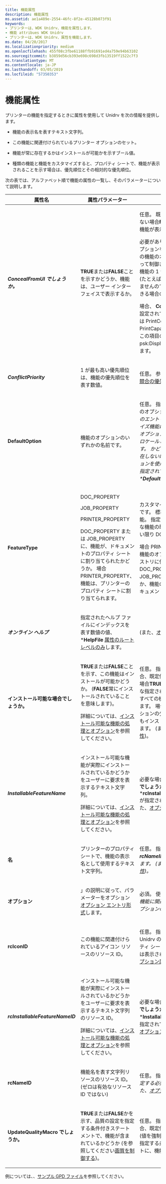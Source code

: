 ```yaml
---
title: 機能属性
description: 機能属性
ms.assetid: ae1a489e-2554-46fc-8f2e-45128b073f91
keywords:
- プリンターは、WDK Unidrv、機能を属性します。
- 機能 attribues WDK Unidrv
- プリンターは、WDK Unidrv、属性を機能します。
ms.date: 04/20/2017
ms.localizationpriority: medium
ms.openlocfilehash: 455f08c3fbe61188ffb91691ed4a759e94b63102
ms.sourcegitcommit: b3859d56cb393e698c698d3fb13519ff1522c7f3
ms.translationtype: MT
ms.contentlocale: ja-JP
ms.lasthandoff: 03/05/2019
ms.locfileid: "57350353"
---
```

# <a name="feature-attributes"></a>機能属性





プリンターの機能を指定するときに属性を使用して Unidrv を次の情報を提供します。

-   機能の表示名を表すテキスト文字列。

-   この機能に関連付けられているプリンター オプションのセット。

-   機能が常に存在するかはインストールが可能かを示すブール値。

-   種類の機能と機能をカスタマイズすると、プロパティ シートで、機能が表示されることを示す場合は、優先順位とその相対的な優先順位。

次の表では、アルファベット順で機能の属性の一覧し、そのパラメーターについて説明します。

<table>
<colgroup>
<col width="33%" />
<col width="33%" />
<col width="33%" />
</colgroup>
<thead>
<tr class="header">
<th>属性名</th>
<th>属性パラメーター</th>
<th>コメント</th>
</tr>
</thead>
<tbody>
<tr class="odd">
<td><p><strong><em>ConcealFromUI でしょうか。</strong></p></td>
<td><p><strong>TRUE</strong>または<strong>FALSE</strong>ことを示すかどうか、機能は、ユーザー インターフェイスで表示するか。</p></td>
<td><p>任意。 既定値は指定されていない場合<strong>FALSE</strong>、つまり、この機能が表示されます。</p>
<p>必要があります<strong>TRUE</strong>機能のオプションを選択したがもう 1 つの機能のオプションの設定によって制御されている場合または機能の 1 つだけのオプション (たとえば、1 つ解決策) はありませんので、ユーザーが変更できる場合のみです。</p>
<p>場合、  <strong></em>ConcealFromUI</strong>属性に設定されて<strong>TRUE</strong>、Unidrv または PrintConfig PrintCapabilities XML では、この項目の機能の要素に psk:DisplayUI 要素が追加されます。</p></td>
</tr>
<tr class="even">
<td><p><strong><em>ConflictPriority</strong></p></td>
<td><p>1 が最も高い優先順位は、機能の優先順位を表す数値。</p></td>
<td><p>任意。 参照してください<a href="feature-conflict-priority.md" data-raw-source="[Feature Conflict Priority](feature-conflict-priority.md)">機能の競合の優先度</a>します。</p></td>
</tr>
<tr class="odd">
<td><p><strong></em>DefaultOption</strong></p></td>
<td><p>機能のオプションのいずれかの名前です。</p></td>
<td><p>任意。 指定しない場合、最初のオプションが一覧表示、<em>機能のエントリは既定値。 用紙サイズ機能は、Unidrv の既定のオプションは A4 メトリックのロケールと文字の別の場所です。 かどうか PaperSize が存在しない既定、Unidrv オプションを使用して、用紙サイズで指定されている、*<strong>DefaultOption</strong>キーワード。</p></td>
</tr>
<tr class="even">
<td><p><strong></em>FeatureType</strong></p></td>
<td><p>DOC_PROPERTY</p>
<p>JOB_PROPERTY</p>
<p>PRINTER_PROPERTY</p>
<p>DOC_PROPERTY または JOB_PROPERTY に、機能が、ドキュメントのプロパティ シートに割り当てられたかどうか。 場合 PRINTER_PROPERTY、機能は、プリンターのプロパティ シートに割り当てられます。</p></td>
<td><p>カスタマイズされた機能に必要です。 標準的な機能の省略可能。 指定しない場合、標準的な機能の既定値は、明記されない限り DOC_PROPERTY が。</p>
<p>場合 PRINTER_PROPERTY、機能のオプションの値は、レジストリに保存されます。 DOC_PROPERTY または JOB_PROPERTY にしたかどうか、機能のオプションの値がドキュメントに保存します。</p></td>
</tr>
<tr class="odd">
<td><p><strong><em>オンライン ヘルプ</strong></p></td>
<td><p>指定されたヘルプ ファイルにインデックスを表す数値の値、*<strong>HelpFile</strong> <a href="root-level-only-attributes.md" data-raw-source="[root-level-only attribute](root-level-only-attributes.md)">属性のルート レベルのみ</a>します。</p></td>
<td><p>(また、<a href="option-attributes.md" data-raw-source="[option attribute](option-attributes.md)">オプション属性</a>)。</p></td>
</tr>
<tr class="even">
<td><p><strong></em>インストール可能な場合でしょうか。</strong></p></td>
<td><p><strong>TRUE</strong>または<strong>FALSE</strong>ことを示す、この機能はインストールが可能かどうか。 (<strong>FALSE</strong>常にインストールされていることを意味します)。</p>
<p>詳細については、<a href="handling-installable-features-and-options.md" data-raw-source="[Handling Installable Features and Options](handling-installable-features-and-options.md)">インストール可能な機能の処理とオプション</a>を参照してください。</p></td>
<td><p>任意。 指定されていない場合、既定値は<strong>FALSE</strong>します。 場合<strong>TRUE</strong>、インストール可能な指定された最初のものを除くすべての機能のオプションもします。 場合<strong>FALSE</strong>機能のオプションの少なくとも 1 つは常にもインストールする必要があります。 (また、<a href="option-attributes.md" data-raw-source="[option attribute](option-attributes.md)">オプション属性</a>)。</p></td>
</tr>
<tr class="odd">
<td><p><strong><em>InstallableFeatureName</strong></p></td>
<td><p>インストール可能な機能が実際にインストールされているかどうかをユーザーに要求を表示するテキスト文字列。</p>
<p>詳細については、<a href="handling-installable-features-and-options.md" data-raw-source="[Handling Installable Features and Options](handling-installable-features-and-options.md)">インストール可能な機能の処理とオプション</a>を参照してください。</p></td>
<td><p>必要な場合 *<strong>インストール可能でしょうか。</strong>は<strong>TRUE</strong>と *<strong>rcInstallableFeatureNameID</strong>が指定されていません。 (また、<a href="option-attributes.md" data-raw-source="[option attribute](option-attributes.md)">オプション属性</a>)。</p></td>
</tr>
<tr class="even">
<td><p><strong></em>名</strong></p></td>
<td><p>プリンターのプロパティ シートで、機能の表示名として使用するテキスト文字列。</p></td>
<td><p>任意。 指定しない場合<em> <strong>rcNameID</strong>指定する必要があります。 (また、<a href="option-attributes.md" data-raw-source="[option attribute](option-attributes.md)">オプション属性</a>)。</p></td>
</tr>
<tr class="odd">
<td><p><strong></em>オプション</strong></p></td>
<td><p>」の説明に従って、パラメーターをオプション<a href="option-entry-format.md" data-raw-source="[Option Entry Format](option-entry-format.md)">オプション エントリ形式</a>します。</p></td>
<td><p>必須。 使用して、 <strong><em>オプション</strong>機能に関連付けられている各オプションのエントリ。</p></td>
</tr>
<tr class="even">
<td><p><strong></em>rcIconID</strong></p></td>
<td><p>この機能に関連付けられているアイコン リソースのリソース ID。</p></td>
<td><p>任意。 指定しない場合、Unidrv のプリンターのプロパティ シートで、機能のアイコンは表示されません。 (また、<a href="option-attributes.md" data-raw-source="[option attribute](option-attributes.md)">オプション属性</a>)。</p></td>
</tr>
<tr class="odd">
<td><p><strong><em>rcInstallableFeatureNameID</strong></p></td>
<td><p>インストール可能な機能が実際にインストールされているかどうかをユーザーに要求を表示するテキスト文字列のリソース ID。</p>
<p>詳細については、<a href="handling-installable-features-and-options.md" data-raw-source="[Handling Installable Features and Options](handling-installable-features-and-options.md)">インストール可能な機能の処理とオプション</a>を参照してください。</p></td>
<td><p>必要な場合 *<strong>インストール可能でしょうか。</strong>は<strong>TRUE</strong>と *<strong>InstallableFeatureName</strong>が指定されていません。 (また、<a href="option-attributes.md" data-raw-source="[option attribute](option-attributes.md)">オプション属性</a>)。</p></td>
</tr>
<tr class="even">
<td><p><strong></em>rcNameID</strong></p></td>
<td><p>機能名を表す文字列リソースのリソース ID。 (ゼロは有効なリソース ID ではない)</p></td>
<td><p>任意。 指定しない場合<em><strong>名前</strong>指定する必要があります。 (また、<a href="option-attributes.md" data-raw-source="[option attribute](option-attributes.md)">オプション属性</a>)。</p></td>
</tr>
<tr class="odd">
<td><p><strong></em>UpdateQualityMacro でしょうか。</strong></p></td>
<td><p><strong>TRUE</strong>または<strong>FALSE</strong>かを示す、品質の設定を指定する条件付きステートメントで、機能が含まれているかどうか (を参照してください<a href="controlling-image-quality.md" data-raw-source="[Controlling Image Quality](controlling-image-quality.md)">画質を制御する</a>)。</p></td>
<td><p>任意。 指定されていない場合、既定値は<strong>FALSE</strong>します。 (値を強制的に<strong>TRUE</strong>品質設定を指定する条件付きステートメントに、機能が含まれます)。</p></td>
</tr>
</tbody>
</table>

 

例については、、[サンプル GPD ファイル](sample-gpd-files.md)を参照してください。

 

 




